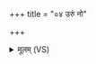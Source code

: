+++
title = "०४ उरुं नो"

+++
<details><summary>मूलम् (VS)</summary>

उ॒रुं नो॑ लो॒कमनु॑ नेषि वि॒द्वान्त्स्वर्यज्ज्योति॒रभ॑यं स्व॒स्ति। उ॒ग्रा त॑ इन्द्र॒ स्थवि॑रस्य बा॒हू उप॑ क्षयेम शर॒णा बृ॒हन्ता॑ ॥
</details>